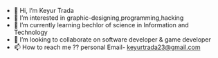 - 👋 Hi, I’m Keyur Trada
- 👀 I’m interested in graphic-designing,programming,hacking
- 🌱 I’m currently learning bechlor of science in Information and Technology
- 💞️ I’m looking to collaborate on software developer & game developer
- 📫 How to reach me ?? personal Email-  keyurtrada23@gmail.com

<!---
KTrada/KTrada is a ✨ special ✨ repository because its `README.md` (this file) appears on your GitHub profile.
You can click the Preview link to take a look at your changes.
--->
